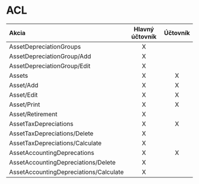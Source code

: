 # ACL

| Akcia                                  | Hlavný účtovník | Účtovník |
| :------------------------------------- | :-------------: | :------: |
| AssetDepreciationGroups                | X               |          |
| AssetDepreciationGroup/Add             | X               |          |
| AssetDepreciationGroup/Edit            | X               |          |
| Assets                                 | X               | X        |
| Asset/Add                              | X               | X        |
| Asset/Edit                             | X               | X        |
| Asset/Print                            | X               | X        |
| Asset/Retirement                       | X               |          |
| AssetTaxDepreciations                  | X               | X        |
| AssetTaxDepreciations/Delete           | X               |          |
| AssetTaxDepreciations/Calculate        | X               |          |
| AssetAccountingDeprecations            | X               | X        |
| AssetAccountingDepreciations/Delete    | X               |          |
| AssetAccountingDepreciations/Calculate | X               |          |
